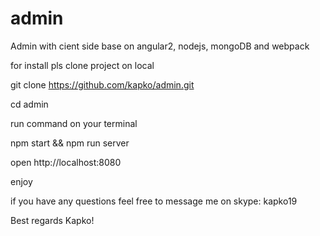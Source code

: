 # admin

Admin with cient side base on angular2, nodejs, mongoDB and webpack 

for install pls clone project on local 

git clone https://github.com/kapko/admin.git

cd admin

run command on your terminal

npm start && npm run server

open http://localhost:8080 

enjoy

if you have any questions feel free to message me on skype: kapko19

Best regards Kapko!
